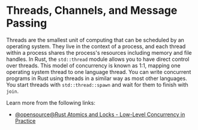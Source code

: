 # Threads, Channels, and Message Passing

Threads are the smallest unit of computing that can be scheduled by an operating system. They live in the context of a process, and each thread within a process shares the process's resources including memory and file handles. In Rust, the `std::thread` module allows you to have direct control over threads. This model of concurrency is known as 1:1, mapping one operating system thread to one language thread. You can write concurrent programs in Rust using threads in a similar way as most other languages. You start threads with `std::thread::spawn` and wait for them to finish with `join`.

Learn more from the following links:

- [@opensource@Rust Atomics and Locks - Low-Level Concurrency in Practice](https://marabos.nl/atomics/)
